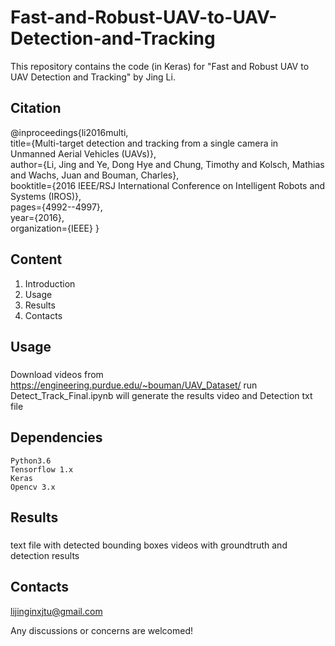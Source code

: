 # Fast-and-Robust-UAV-to-UAV-Detection-and-Tracking
This repository contains the code (in Keras) for "Fast and Robust UAV to UAV Detection and Tracking" by Jing Li.
## Citation

@inproceedings{li2016multi,<br>
  title={Multi-target detection and tracking from a single camera in Unmanned Aerial Vehicles (UAVs)},<br>
  author={Li, Jing and Ye, Dong Hye and Chung, Timothy and Kolsch, Mathias and Wachs, Juan and Bouman, Charles},<br>
  booktitle={2016 IEEE/RSJ International Conference on Intelligent Robots and Systems (IROS)},<br>
  pages={4992--4997},<br>
  year={2016},<br>
  organization={IEEE}
}



## Content
1. Introduction
2. Usage
3. Results
4. Contacts


## Usage
### 
Download videos from https://engineering.purdue.edu/~bouman/UAV_Dataset/
run Detect_Track_Final.ipynb will generate the results video and Detection txt file 
## Dependencies

    Python3.6
    Tensorflow 1.x
    Keras
    Opencv 3.x    



## Results
### 
text file with detected bounding boxes
videos with groundtruth and detection results
## Contacts
lijinginxjtu@gmail.com

Any discussions or concerns are welcomed!
